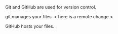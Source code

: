 Git and GitHub are used for version control. <make a change locally>

git manages your files. > here is a remote change <

GitHub hosts your files. <making a local change second time>

